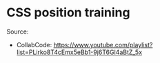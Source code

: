 # CSS position training

Source:
- CollabCode: https://www.youtube.com/playlist?list=PLirko8T4cEmx5eBb1-9j6T6Gl4aBtZ_5x